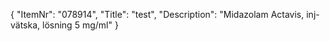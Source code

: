{
  "ItemNr": "078914",
  "Title": "test",
  "Description": "Midazolam Actavis, inj-vätska, lösning 5 mg/ml"
}